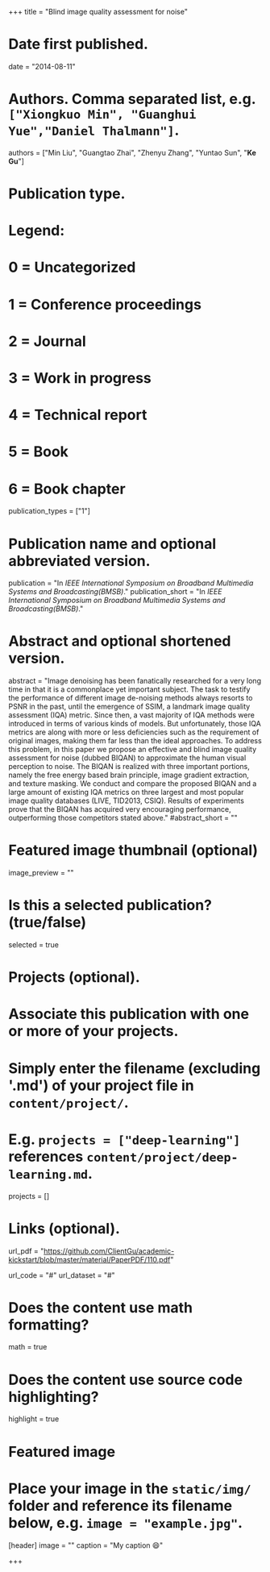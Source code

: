 +++
title = "Blind image quality assessment for noise"

# Date first published.
date = "2014-08-11"

# Authors. Comma separated list, e.g. `["Xiongkuo Min", "Guanghui Yue","Daniel Thalmann"]`.
authors = ["Min Liu", "Guangtao Zhai", "Zhenyu Zhang", "Yuntao Sun", "**Ke Gu**"]
# Publication type.
# Legend:
# 0 = Uncategorized
# 1 = Conference proceedings
# 2 = Journal
# 3 = Work in progress
# 4 = Technical report
# 5 = Book
# 6 = Book chapter
publication_types = ["1"]

# Publication name and optional abbreviated version.
publication = "In *IEEE International Symposium on Broadband Multimedia Systems and Broadcasting(BMSB)*."
publication_short = "In *IEEE International Symposium on Broadband Multimedia Systems and Broadcasting(BMSB)*."

# Abstract and optional shortened version.
abstract = "Image denoising has been fanatically researched for a very long time in that it is a commonplace yet important subject. The task to testify the performance of different image de-noising methods always resorts to PSNR in the past, until the emergence of SSIM, a landmark image quality assessment (IQA) metric. Since then, a vast majority of IQA methods were introduced in terms of various kinds of models. But unfortunately, those IQA metrics are along with more or less deficiencies such as the requirement of original images, making them far less than the ideal approaches. To address this problem, in this paper we propose an effective and blind image quality assessment for noise (dubbed BIQAN) to approximate the human visual perception to noise. The BIQAN is realized with three important portions, namely the free energy based brain principle, image gradient extraction, and texture masking. We conduct and compare the proposed BIQAN and a large amount of existing IQA metrics on three largest and most popular image quality databases (LIVE, TID2013, CSIQ). Results of experiments prove that the BIQAN has acquired very encouraging performance, outperforming those competitors stated above."
#abstract_short = ""

# Featured image thumbnail (optional)
image_preview = ""

# Is this a selected publication? (true/false)
selected = true

# Projects (optional).
#   Associate this publication with one or more of your projects.
#   Simply enter the filename (excluding '.md') of your project file in `content/project/`.
#   E.g. `projects = ["deep-learning"]` references `content/project/deep-learning.md`.
projects = []

# Links (optional).
url_pdf = "https://github.com/ClientGu/academic-kickstart/blob/master/material/PaperPDF/110.pdf"

url_code = "#"
url_dataset = "#"


# Does the content use math formatting?
math = true

# Does the content use source code highlighting?
highlight = true

# Featured image
# Place your image in the `static/img/` folder and reference its filename below, e.g. `image = "example.jpg"`.
[header]
image = ""
caption = "My caption 😄"

+++

